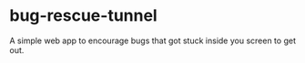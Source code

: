# bug-rescue-tunnel
A simple web app to encourage bugs that got stuck inside you screen to get out.
